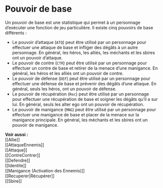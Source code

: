 # Pouvoir de base
Un pouvoir de base est une statistique qui permet à un personnage d’exécuter une fonction de jeu particulière. Il existe cinq pouvoirs de base différents :

- Le pouvoir d’attaque (`ATQ`) peut être utilisé par un personnage pour effectuer une attaque de base et infliger des dégâts à un autre personnage. En général, les héros, les alliés, les méchants et les sbires ont un pouvoir d’attaque.
- Le pouvoir de contre (`CTR`) peut être utilisé par un personnage pour effectuer un contre de base et retirer de la menace d’une manigance. En général, les héros et les alliés ont un pouvoir de contre.
- Le pouvoir de défense (`DEF`) peut être utilisé par un personnage pour effectuer une défense de base et prévenir des dégâts d’une attaque. En général, seuls les héros, ont un pouvoir de défense.
- Le pouvoir de récupération (`Rec`) peut être utilisé par un personnage pour effectuer une récupération de base et soigner les dégâts qu’il a sur lui. En général, seuls les alter ego ont un pouvoir de récupération. 
- Le pouvoir de manigance (`MNG`) peut être utilisé par un personnage pour effectuer une manigance de base et placer de la menace sur la manigance principale. En général, les méchants et les sbires ont un pouvoir de manigance. 

**Voir aussi :**  
[[Allie]]  
[[AttaqueEnnemis]]  
[[Attaque]]  
[[ContreContrer]]  
[[Defendre]]  
[[Identite]]  
[[Manigance (Activation des Ennemis)]]  
[[Recuperer|Récupérer]]  
[[Sbire]]